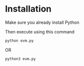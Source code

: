 # Installation
Make sure you already install Python

Then execute using this command
```bash
python evm.py
```
OR
```bash
python3 evm.py
```
